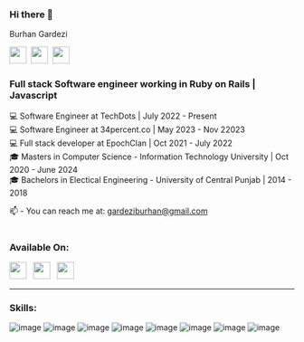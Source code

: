 ### Hi there 👋

Burhan Gardezi

<a href="https://www.linkedin.com/in/burhan-gardezi/"><img height="30" src="https://img.shields.io/badge/LinkedIn-0077B5?style=for-the-badge&logo=linkedin&logoColor=white"></a>&nbsp;&nbsp;<a href="https://stackoverflow.com/users/15414320/burhan-gardezi"><img height="30" src="https://img.shields.io/badge/Stack_Overflow-FE7A16?style=for-the-badge&logo=stack-overflow&logoColor=white"></a>&nbsp;&nbsp;<a href="https://leetcode.com/BurhanGardezi/"><img height="30" src="https://img.shields.io/badge/-LeetCode-FFA116?style=for-the-badge&logo=LeetCode&logoColor=black"></a>&nbsp;&nbsp;

### Full stack Software engineer working in Ruby on Rails | Javascript

💻 Software Engineer at TechDots | July 2022 - Present <br/>
💻 Software Engineer at 34percent.co | May 2023 - Nov 22023 <br/>
💻 Full stack developer at EpochClan | Oct 2021 - July 2022 <br/>
🎓 Masters in Computer Science - Information Technology University | Oct 2020 - June 2024 <br/>
🎓 Bachelors in Electical Engineering - University of Central Punjab | 2014 - 2018 <br/>

📫 - You can reach me at: gardeziburhan@gmail.com
<br />
<br />
### Available On:
<a href="https://www.linkedin.com/in/burhan-gardezi/"><img height="30" src="https://github.com/WaylonWalker/WaylonWalker/blob/main/icon/linkedin.png?raw=true"></a>&nbsp;&nbsp;
<a href="https://www.instagram.com/gardeziburhan/"><img height="30" src="https://github.com/WaylonWalker/WaylonWalker/blob/main/icon/instagram.png?raw=true"></a>&nbsp;&nbsp;
<a href="https://leetcode.com/BurhanGardezi/"><img height="30" src="https://leetcode.com/_next/static/images/logo-ff2b712834cf26bf50a5de58ee27bcef.png"></a>
<br/>
<hr/>

### Skills:
![image](https://user-images.githubusercontent.com/81084410/196358605-3b980dbe-3d9b-4e1c-8c7c-c90d4950a758.png)
![image](https://user-images.githubusercontent.com/81084410/196360414-3cee21ed-1808-4e25-af04-07a49f4fe8c9.png) 
 ![image](https://user-images.githubusercontent.com/81084410/196358446-193c76c5-c29d-4f67-a632-a635d3a0c49e.png) ![image](https://user-images.githubusercontent.com/81084410/196358975-d4161954-0d6c-4e78-ac36-d8cef596d4b3.png) ![image](https://user-images.githubusercontent.com/81084410/196359239-881014f8-3c0f-4a7d-af4f-f8934bda2118.png) ![image](https://user-images.githubusercontent.com/81084410/196368676-05db63e9-692d-4bf4-af0e-d88110107398.png) ![image](https://user-images.githubusercontent.com/81084410/196359836-be775418-8c2c-460f-aed2-1426e0bca232.png) ![image](https://user-images.githubusercontent.com/81084410/196359985-9b5701d4-45c4-43fb-9f62-4eb04c1c5b7b.png)
